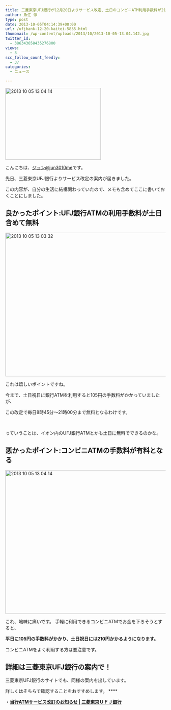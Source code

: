 ```yaml
---
title: 三菱東京UFJ銀行が12月20日よりサービス改定、土日のコンビニATM利用手数料が210円になるぞ！
author: 魚住 惇
type: post
date: 2013-10-05T04:14:39+00:00
url: /ufjbank-12-20-kaitei-5835.html
thumbnail: /wp-content/uploads/2013/10/2013-10-05-13.04.142.jpg
twitter_id:
  - 386343658435276800
views:
  - 3
scc_follow_count_feedly:
  - 37
categories:
  - ニュース

---
```

<img decoding="async" loading="lazy" title="2013-10-05 13.04.14.jpg" src="/wp-content/uploads/2013/10/2013-10-05-13.04.14.jpg" alt="2013 10 05 13 04 14" width="300" height="225" border="0" />

<!--more-->

こんにちは、[ジュン@jun3010me][1]です。

先日、三菱東京UFJ銀行よりサービス改定の案内が届きました。

この内容が、自分の生活に結構関わっていたので、メモも含めてここに書いておくことにしました。

## 良かったポイント:UFJ銀行ATMの利用手数料が土日含めて無料

<img decoding="async" loading="lazy" title="2013-10-05 13.03.32.jpg" src="/wp-content/uploads/2013/10/2013-10-05-13.03.32.jpg" alt="2013 10 05 13 03 32" width="600" height="450" border="0" /> 

これは嬉しいポイントですね。

今まで、土日祝日に銀行ATMを利用すると105円の手数料がかかっていましたが、

この改定で毎日8時45分〜21時00分まで無料となるわけです。

 

っていうことは、イオン内のUFJ銀行ATMとかも土日に無料でできるのかな。

## 悪かったポイント:コンビニATMの手数料が有料となる

<img decoding="async" loading="lazy" title="2013-10-05 13.04.14.jpg" src="/wp-content/uploads/2013/10/2013-10-05-13.04.141.jpg" alt="2013 10 05 13 04 14" width="600" height="450" border="0" /> 

これ、地味に痛いです。 手軽に利用できるコンビニATMでお金を下ろそうとすると、

 **平日に105円の手数料がかかり、土日祝日には210円かかるようになります。**

コンビニATMをよく利用する方は要注意です。

## 詳細は三菱東京UFJ銀行の案内で！

三菱東京UFJ銀行のサイトでも、同様の案内を出しています。

詳しくはそちらで確認することをおすすめします。 ****

**・<a href="http://www.bk.mufg.jp/info/atm/" target="_blank">当行ATMサービス改訂のお知らせ | 三菱東京ＵＦＪ銀行</a>**

 [1]: https://twitter.com/jun3010me